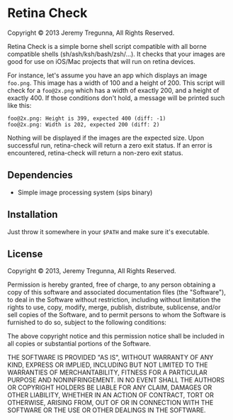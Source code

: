 # Retina Check
Copyright © 2013 Jeremy Tregunna, All Rights Reserved.

Retina Check is a simple borne shell script compatible with all borne compatible shells (sh/ash/ksh/bash/zsh/...). It checks that your images are good for use on iOS/Mac projects that will run on retina devices.

For instance, let's assume you have an app which displays an image `foo.png`. This image has a width of 100 and a height of 200. This script will check for a `foo@2x.png` which has a width of exactly 200, and a height of exactly 400. If those conditions don't hold, a message will be printed such like this:

    foo@2x.png: Height is 399, expected 400 (diff: -1)
    foo@2x.png: Width is 202, expected 200 (diff: 2)

Nothing will be displayed if the images are the expected size. Upon successful run, retina-check will return a zero exit status. If an error is encountered, retina-check will return a non-zero exit status.

## Dependencies

* Simple image processing system (sips binary)

## Installation

Just throw it somewhere in your `$PATH` and make sure it's executable.

## License

Copyright © 2013, Jeremy Tregunna, All Rights Reserved.

Permission is hereby granted, free of charge, to any person obtaining a copy of this
software and associated documentation files (the "Software"), to deal in the
Software without restriction, including without limitation the rights to use, copy,
modify, merge, publish, distribute, sublicense, and/or sell copies of the Software,
and to permit persons to whom the Software is furnished to do so, subject to the
following conditions:

The above copyright notice and this permission notice shall be included in all
copies or substantial portions of the Software.

THE SOFTWARE IS PROVIDED "AS IS", WITHOUT WARRANTY OF ANY KIND, EXPRESS OR IMPLIED,
INCLUDING BUT NOT LIMITED TO THE WARRANTIES OF MERCHANTABILITY, FITNESS FOR A
PARTICULAR PURPOSE AND NONINFRINGEMENT. IN NO EVENT SHALL THE AUTHORS OR COPYRIGHT
HOLDERS BE LIABLE FOR ANY CLAIM, DAMAGES OR OTHER LIABILITY, WHETHER IN AN ACTION
OF CONTRACT, TORT OR OTHERWISE, ARISING FROM, OUT OF OR IN CONNECTION WITH THE
SOFTWARE OR THE USE OR OTHER DEALINGS IN THE SOFTWARE.

